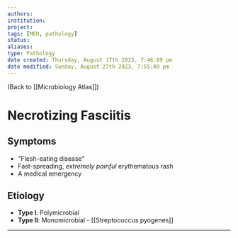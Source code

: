 ```yaml
---
authors: 
institution: 
project: 
tags: [MED, pathology]
status: 
aliases: 
type: Pathology
date created: Thursday, August 17th 2023, 7:46:09 pm
date modified: Sunday, August 27th 2023, 7:55:09 pm
---
```


(Back to [[Microbiology Atlas]])

# Necrotizing Fasciitis

## Symptoms
- "Flesh-eating disease"
- Fast-spreading, _extremely painful_ erythematous rash
- A medical emergency
## Etiology
- **Type I**: Polymicrobial
- **Type II**: Monomicrobial - [[Streptococcus pyogenes]]

---
 